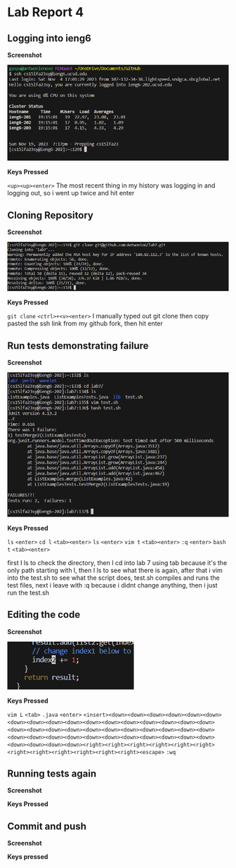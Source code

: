 # Lab Report 4


## Logging into ieng6

**Screenshot**

![image](https://raw.githubusercontent.com/AntwonioG/cse15l-lab-reports/main/screenshots/lab4image%20(1).png)

**Keys Pressed**

`<up><up><enter>`
The most recent thing in my history was logging in and logging out, so i went up twice and hit enter

## Cloning Repository

**Screenshot**

![image](https://raw.githubusercontent.com/AntwonioG/cse15l-lab-reports/main/screenshots/lab4image%20(2).png)

**Keys Pressed**

`git clone` `<ctrl>+<v><enter>`
I manually typed out git clone then copy pasted the ssh link from my github fork, then hit enter

## Run tests demonstrating failure

**Screenshot**

![image](https://raw.githubusercontent.com/AntwonioG/cse15l-lab-reports/main/screenshots/lab4image%20(3).png)


**Keys Pressed**

`ls` `<enter>` `cd l` `<tab><enter>` `ls` `<enter>` `vim t` `<tab><enter>` `:q` `<enter>` `bash t` `<tab><enter>`

first I ls to check the directory, then I cd into lab 7 using tab because it's the only path starting with l, then I ls to see what there is again, after that i vim into the test.sh to see what the script does, test.sh compiles and runs the test files, next i leave with :q because i didnt change anything, then i just run the test.sh

## Editing the code

**Screenshot**

![image](https://raw.githubusercontent.com/AntwonioG/cse15l-lab-reports/main/screenshots/lab4image%20(4).png)

**Keys Pressed**

`vim L` `<tab>` `.java` `<enter>` `<insert><down><down><down><down><down><down><down><down><down><down><down><down><down><down><down><down><down><down><down><down><down><down><down><down><down><down><down><down><down><down><down><down><down><down><down><down><down><down><down><down><down><down><down><right><right><right><right><right><right><right><right><right><right><right><right><escape>` `:wq`

## Running tests again

**Screenshot**

**Keys Pressed**

## Commit and push

**Screenshot**

**Keys pressed**


